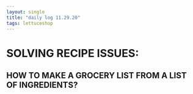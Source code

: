 ```yaml
---
layout: single
title: "daily log 11.29.20"
tags: lettuceshop
---
```


# SOLVING RECIPE ISSUES:

## HOW TO MAKE A GROCERY LIST FROM A LIST OF INGREDIENTS?

